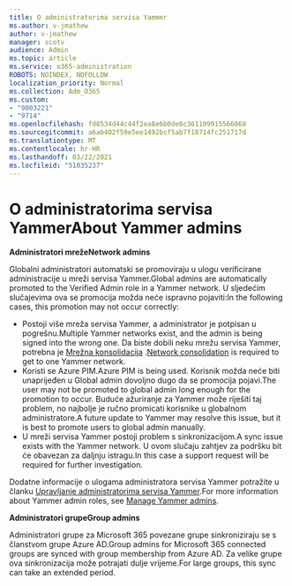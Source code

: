 ```yaml
---
title: O administratorima servisa Yammer
ms.author: v-jmathew
author: v-jmathew
manager: scotv
audience: Admin
ms.topic: article
ms.service: o365-administration
ROBOTS: NOINDEX, NOFOLLOW
localization_priority: Normal
ms.collection: Adm_O365
ms.custom:
- "9003221"
- "9714"
ms.openlocfilehash: fd8534d44c44f2ea8e6b0de8c361109915566868
ms.sourcegitcommit: a6ab402f59e5ee1492bcf5ab7f18714fc251717d
ms.translationtype: MT
ms.contentlocale: hr-HR
ms.lasthandoff: 03/22/2021
ms.locfileid: "51035237"
---
```

# <a name="about-yammer-admins"></a><span data-ttu-id="06197-102">O administratorima servisa Yammer</span><span class="sxs-lookup"><span data-stu-id="06197-102">About Yammer admins</span></span>

<span data-ttu-id="06197-103">**Administratori mreže**</span><span class="sxs-lookup"><span data-stu-id="06197-103">**Network admins**</span></span>

<span data-ttu-id="06197-104">Globalni administratori automatski se promoviraju u ulogu verificirane administracije u mreži servisa Yammer.</span><span class="sxs-lookup"><span data-stu-id="06197-104">Global admins are automatically promoted to the Verified Admin role in a Yammer network.</span></span> <span data-ttu-id="06197-105">U sljedećim slučajevima ova se promocija možda neće ispravno pojaviti:</span><span class="sxs-lookup"><span data-stu-id="06197-105">In the following cases, this promotion may not occur correctly:</span></span>

- <span data-ttu-id="06197-106">Postoji više mreža servisa Yammer, a administrator je potpisan u pogrešnu.</span><span class="sxs-lookup"><span data-stu-id="06197-106">Multiple Yammer networks exist, and the admin is being signed into the wrong one.</span></span> <span data-ttu-id="06197-107">Da biste dobili neku mrežu servisa Yammer, potrebna je [Mrežna konsolidacija](https://docs.microsoft.com/yammer/configure-your-yammer-network/consolidate-multiple-yammer-networks) .</span><span class="sxs-lookup"><span data-stu-id="06197-107">[Network consolidation](https://docs.microsoft.com/yammer/configure-your-yammer-network/consolidate-multiple-yammer-networks) is required to get to one Yammer network.</span></span>
- <span data-ttu-id="06197-108">Koristi se Azure PIM.</span><span class="sxs-lookup"><span data-stu-id="06197-108">Azure PIM is being used.</span></span> <span data-ttu-id="06197-109">Korisnik možda neće biti unaprijeđen u Global admin dovoljno dugo da se promocija pojavi.</span><span class="sxs-lookup"><span data-stu-id="06197-109">The user may not be promoted to global admin long enough for the promotion to occur.</span></span> <span data-ttu-id="06197-110">Buduće ažuriranje za Yammer može riješiti taj problem, no najbolje je ručno promicati korisnike u globalnom administratore.</span><span class="sxs-lookup"><span data-stu-id="06197-110">A future update to Yammer may resolve this issue, but it is best to promote users to global admin manually.</span></span>
- <span data-ttu-id="06197-111">U mreži servisa Yammer postoji problem s sinkronizacijom.</span><span class="sxs-lookup"><span data-stu-id="06197-111">A sync issue exists with the Yammer network.</span></span> <span data-ttu-id="06197-112">U ovom slučaju zahtjev za podršku bit će obavezan za daljnju istragu.</span><span class="sxs-lookup"><span data-stu-id="06197-112">In this case a support request will be required for further investigation.</span></span>

<span data-ttu-id="06197-113">Dodatne informacije o ulogama administratora servisa Yammer potražite u članku [Upravljanje administratorima servisa Yammer](https://docs.microsoft.com/yammer/manage-yammer-users/manage-yammer-admins).</span><span class="sxs-lookup"><span data-stu-id="06197-113">For more information about Yammer admin roles, see [Manage Yammer admins](https://docs.microsoft.com/yammer/manage-yammer-users/manage-yammer-admins).</span></span>

<span data-ttu-id="06197-114">**Administratori grupe**</span><span class="sxs-lookup"><span data-stu-id="06197-114">**Group admins**</span></span>

<span data-ttu-id="06197-115">Administratori grupe za Microsoft 365 povezane grupe sinkroniziraju se s članstvom grupe Azure AD.</span><span class="sxs-lookup"><span data-stu-id="06197-115">Group admins for Microsoft 365 connected groups are synced with group membership from Azure AD.</span></span> <span data-ttu-id="06197-116">Za velike grupe ova sinkronizacija može potrajati dulje vrijeme.</span><span class="sxs-lookup"><span data-stu-id="06197-116">For large groups, this sync can take an extended period.</span></span>
